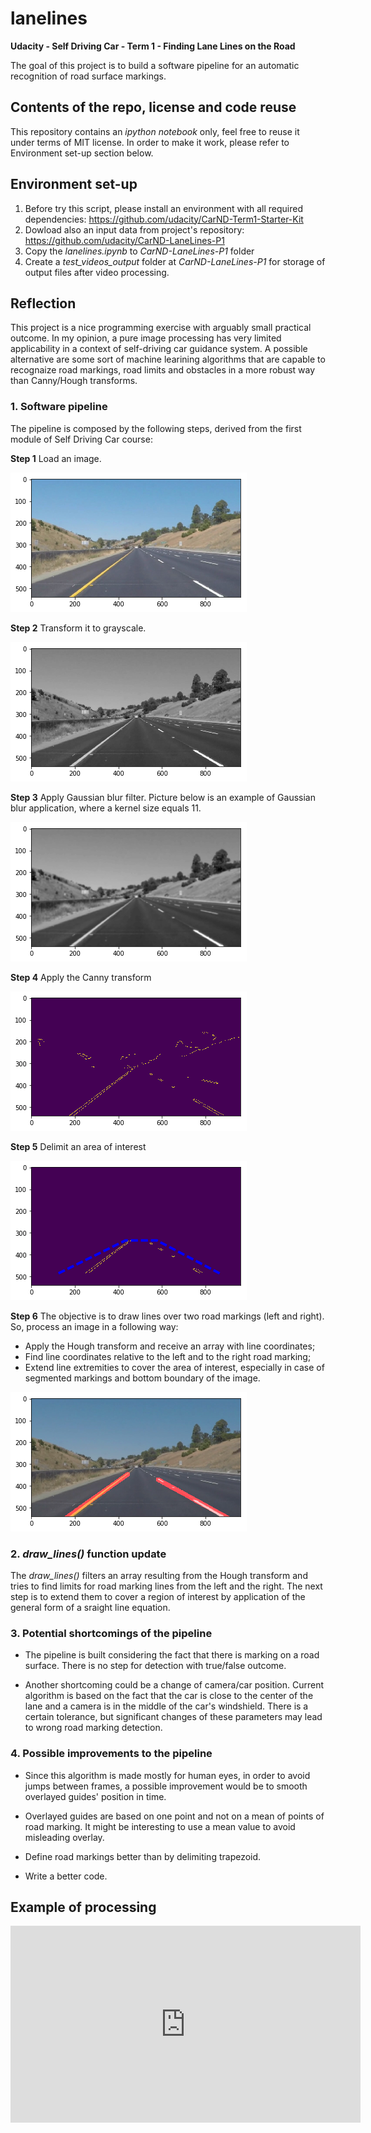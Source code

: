 # lanelines
**Udacity - Self Driving Car - Term 1 - Finding Lane Lines on the Road**

The goal of this project is to build a software pipeline for an automatic recognition of road surface markings.

## Contents of the repo, license and code reuse
This repository contains an *ipython notebook* only, feel free to reuse it under terms of MIT license. In order to make it work, please refer to Environment set-up section below.

## Environment set-up

1. Before try this script, please install an environment with all required dependencies: https://github.com/udacity/CarND-Term1-Starter-Kit
2. Dowload also an input data from project's repository: https://github.com/udacity/CarND-LaneLines-P1
3. Copy the *lanelines.ipynb* to *CarND-LaneLines-P1* folder
4. Create a *test_videos_output* folder at *CarND-LaneLines-P1* for storage of output files after video processing.

## Reflection

This project is a nice programming exercise with arguably small practical outcome. In my opinion, a pure image processing has very limited applicability in a context of self-driving car guidance system. A possible alternative are some sort of machine learining algorithms that are capable to recognaize road markings, road limits and obstacles in a more robust way than Canny/Hough transforms.

### 1. Software pipeline

The pipeline is composed by the following steps, derived from the first module of Self Driving Car course:

**Step 1** Load an image.

![Image](pics/1_original.png)

**Step 2** Transform it to grayscale.

![Image](pics/2_gray.png)

**Step 3** Apply Gaussian blur filter. Picture below is an example of Gaussian blur application, where a kernel size equals 11.

![Image](pics/2a_gaussian.png)

**Step 4** Apply the Canny transform

![Image](pics/3_canny.png)

**Step 5** Delimit an area of interest

![Image](pics/4_delimitting.png)

**Step 6** The objective is to draw lines over two road markings (left and right). So, process an image in a following way:
  - Apply the Hough transform and receive an array with line coordinates;
  - Find line coordinates relative to the left and to the right road marking;
  - Extend line extremities to cover the area of interest, especially in case of segmented markings and bottom boundary of the image.

![Image](pics/5_overlay.png)

### 2. *draw_lines()* function update
The *draw_lines()* filters an array resulting from the Hough transform and tries to find limits for road marking lines from the left and the right. The next step is to extend them to cover a region of interest by application of the general form of a sraight line equation.

### 3. Potential shortcomings of the pipeline

* The pipeline is built considering the fact that there is marking on a road surface. There is no step for detection with true/false outcome.

* Another shortcoming could be a change of camera/car position. Current algorithm is based on the fact that the car is close to the center of the lane and a camera  is in the middle of the car's windshield. There is a certain tolerance, but significant changes of these parameters may lead to wrong road marking detection.

### 4. Possible improvements to the pipeline

* Since this algorithm is made mostly for human eyes, in order to avoid jumps between frames, a possible improvement would be to smooth overlayed guides' position in time.

* Overlayed guides are based on one point and not on a mean of points of road marking. It might be interesting to use a mean value to avoid misleading overlay.

* Define road markings better than by delimiting trapezoid.

* Write a better code.


## Example of processing
<iframe width="560" height="315" src="https://www.youtube.com/embed/THqHVMkmEAk" frameborder="0" allowfullscreen></iframe>
